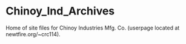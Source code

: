 # Chinoy_Ind_Archives
Home of site files for Chinoy Industries Mfg. Co. (userpage located at newtfire.org/~crc114).
